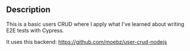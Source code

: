 ## Description

This is a basic users CRUD where I apply what I've learned about writing E2E tests with Cypress.

It uses this backend:
https://github.com/moebz/user-crud-nodejs
